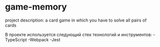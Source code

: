 # game-memory

project description: a card game in which you have to solve all pairs of cards

В проекте используется следующий стек технологий и инструментов:
-TypeScript
-Webpack
-Jest
